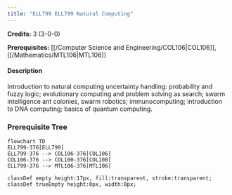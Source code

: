 ```yaml
---
title: "ELL799 ELL799 Natural Computing"
---
```

**Credits:** 3 (3-0-0)

**Prerequisites:** [[/Computer Science and Engineering/COL106|COL106]], [[/Mathematics/MTL106|MTL106]]

#### Description
Introduction to natural computing uncertainty handling: probability and fuzzy logic; evolutionary computing and problem solving as search; swarm intelligence ant colonies, swarm robotics; immunocomputing; introduction to DNA computing; basics of quantum computing.

### Prerequisite Tree

```mermaid
flowchart TD
ELL799-376[ELL799]
ELL799-376 --> COL106-376[COL106]
COL106-376 --> COL100-376[COL100]
ELL799-376 --> MTL106-376[MTL106]

classDef empty height:17px, fill:transparent, stroke:transparent;
classDef trueEmpty height:0px, width:0px;
```